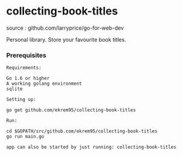 # collecting-book-titles

source : github.com/larryprice/go-for-web-dev

Personal library. Store your favourite book titles.

### Prerequisites

```
Requirements:

Go 1.6 or higher
A working golang environment
sqlite
```

```
Setting up:

go get github.com/ekrem95/collecting-book-titles

Run:

cd $GOPATH/src/github.com/ekrem95/collecting-book-titles
go run main.go

app can also be started by just running: collecting-book-titles
```
